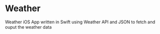 # Weather
Weather iOS App written in Swift using Weather API and JSON to fetch and ouput the weather data
